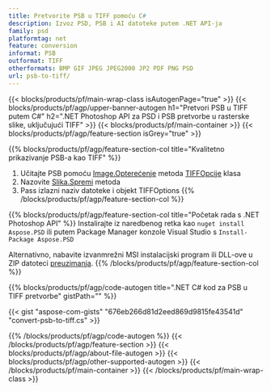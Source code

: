 ```yaml
---
title: Pretvorite PSB u TIFF pomoću C#
description: Izvoz PSD, PSB i AI datoteke putem .NET API-ja
family: psd
platformtag: net
feature: conversion
informat: PSB
outformat: TIFF
otherformats: BMP GIF JPEG JPEG2000 JP2 PDF PNG PSD
url: psb-to-tiff/
---
```


{{< blocks/products/pf/main-wrap-class isAutogenPage="true" >}}
{{< blocks/products/pf/agp/upper-banner-autogen h1="Pretvori PSB u TIFF putem C#" h2=".NET Photoshop API za PSD i PSB pretvorbe u rasterske slike, uključujući TIFF" >}}
{{< blocks/products/pf/main-container >}}
{{< blocks/products/pf/agp/feature-section isGrey="true" >}}

{{% blocks/products/pf/agp/feature-section-col title="Kvalitetno prikazivanje PSB-a kao TIFF" %}}
1. Učitajte PSB pomoću [Image.Opterećenje](https://apireference.aspose.com/psd/net/aspose.psd/image/methods/load/index) metoda
 [TIFFOpcije](https://apireference.aspose.com/psd/net/aspose.psd.imageoptions/tiffoptions) klasa
1. Nazovite [Slika.Spremi](https://apireference.aspose.com/psd/net/aspose.psd/image/methods/save/index) metoda
1. Pass izlazni naziv datoteke i objekt TIFFOptions
{{% /blocks/products/pf/agp/feature-section-col %}}

{{% blocks/products/pf/agp/feature-section-col title="Početak rada s .NET Photoshop API" %}}
Instalirajte iz naredbenog retka kao ```nuget install Aspose.PSD``` ili putem Package Manager konzole Visual Studio s ```Install-Package Aspose.PSD```

Alternativno, nabavite izvanmrežni MSI instalacijski program ili DLL-ove u ZIP datoteci [preuzimanja](https://releases.aspose.com/psd/net).
{{% /blocks/products/pf/agp/feature-section-col %}}

{{% blocks/products/pf/agp/code-autogen title=".NET C# kod za PSB u TIFF pretvorbe" gistPath="" %}}

{{< gist "aspose-com-gists" "676eb266d81d2eed869d9815fe43541d" "convert-psb-to-tiff.cs" >}}

{{% /blocks/products/pf/agp/code-autogen %}}
{{< /blocks/products/pf/agp/feature-section >}}
{{< blocks/products/pf/agp/about-file-autogen >}}
{{< blocks/products/pf/agp/other-supported-autogen >}}
{{< /blocks/products/pf/main-container >}}
{{< /blocks/products/pf/main-wrap-class >}}
